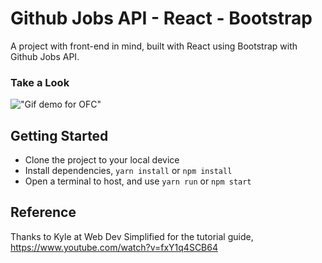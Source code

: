 # Github Jobs API - React - Bootstrap
A project with front-end in mind, built with React using Bootstrap with Github Jobs API.

### Take a Look
!["Gif demo for OFC"](https://github.com/HoangTienDinh/github-jobs-react/blob/master/public/Github%20Jobs.gif)

## Getting Started
- Clone the project to your local device
- Install dependencies, ```yarn install``` or ```npm install```
- Open a terminal to host, and use ```yarn run``` or ```npm start```

## Reference
Thanks to Kyle at Web Dev Simplified for the tutorial guide, https://www.youtube.com/watch?v=fxY1q4SCB64